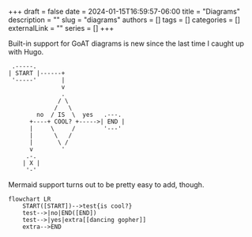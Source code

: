 +++ 
draft = false
date = 2024-01-15T16:59:57-06:00
title = "Diagrams"
description = ""
slug = "diagrams"
authors = []
tags = []
categories = []
externalLink = ""
series = []
+++

Built-in support for GoAT diagrams is new since the last time I caught up with Hugo.

```goat
 .-----.
| START |------+
 '-----'       |
               v
               .
              / \
             /   \
        no  / IS  \  yes   .---.
      +----+ COOL? +----->| END |
      |     \     /        '---'
      |      \   /
      |       \ /
      v        '
     .-.
    | X |
     '-'                         
```

Mermaid support turns out to be pretty easy to add, though.

```mermaid
flowchart LR
    START([START])-->test{is cool?}
    test-->|no|END([END])
    test-->|yes|extra[[dancing gopher]]
    extra-->END
```
